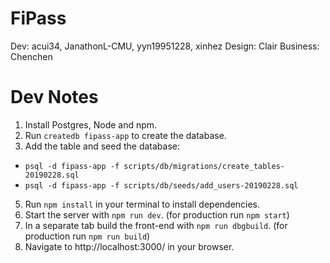 # FiPass

Dev: acui34, JanathonL-CMU, yyn19951228, xinhez
Design: Clair
Business: Chenchen

# Dev Notes

1. Install Postgres, Node and npm.
2. Run `createdb fipass-app` to create the database.
3. Add the table and seed the database:

- `psql -d fipass-app -f scripts/db/migrations/create_tables-20190228.sql`
- `psql -d fipass-app -f scripts/db/seeds/add_users-20190228.sql`

5. Run `npm install` in your terminal to install dependencies.
6. Start the server with `npm run dev`. (for production run `npm start`)
7. In a separate tab build the front-end with `npm run dbgbuild`. (for production run `npm run build`)
8. Navigate to http://localhost:3000/ in your browser.
